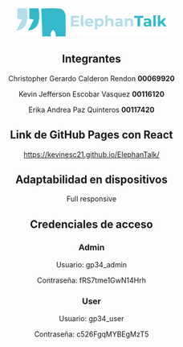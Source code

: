 <center>
    <img src=https://raw.githubusercontent.com/KevinEsc21/Images/main/Proyecto%20web/Logo.png width=300px>

## Integrantes
Christopher Gerardo Calderon Rendon **00069920**

Kevin Jefferson Escobar Vasquez **00116120**

Erika Andrea Paz Quinteros **00117420**

## Link de GitHub Pages con React
https://kevinesc21.github.io/ElephanTalk/

## Adaptabilidad en dispositivos
Full responsive

## Credenciales de acceso
### Admin
Usuario: gp34_admin

Contraseña: fRS7tme1GwN14Hrh

### User
Usuario: gp34_user

Contraseña: c526FgqMYBEgMzT5

</center>

